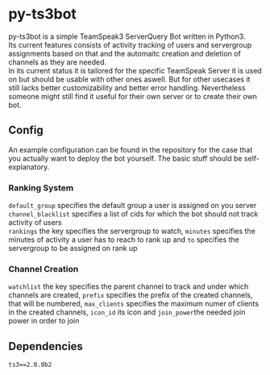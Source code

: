 # py-ts3bot
py-ts3bot is a simple TeamSpeak3 ServerQuery Bot written in Python3.  
Its current features consists of activity tracking of users and servergroup assignments based on that and the automaitc creation and deletion of channels as they are needed.  
In its current status it is tailored for the specific TeamSpeak Server it is used on but should be usable with other ones aswell. But for other usecases it still lacks better customizability and better error handling. Nevertheless someone might still find it useful for their own server or to create their own bot.


## Config  
An example configuration can be found in the repository for the case that you actually want to deploy the bot yourself. The basic stuff should be self-explanatory.

### Ranking System
`default_group` specifies the default group a user is assigned on you server  
`channel_blacklist` specifies a list of cids for which the bot should not track activity of users  
`rankings` the key specifies the servergroup to watch, `minutes` specifies the minutes of activity a user has to reach to rank up and `to` specifies the servergroup to be assigned on rank up

### Channel Creation
`watchlist` the key specifies the parent channel to track and under which channels are created, `prefix` specifies the prefix of the created channels, that will be numbered, `max_clients` specifies the maximum numer of clients in the created channels, `icon_id` its icon and `join_power`the needed join power in order to join


## Dependencies
`ts3==2.0.0b2`